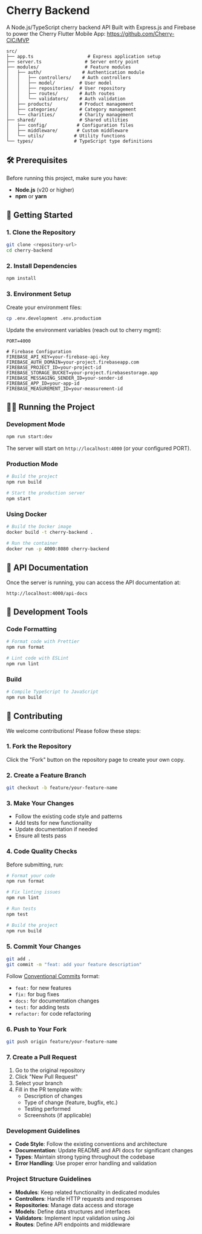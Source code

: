 # Cherry Backend

A Node.js/TypeScript cherry backend API Built with Express.js and Firebase to power the Cherry Flutter Mobile App: https://github.com/Cherry-CIC/MVP

```
src/
├── app.ts                    # Express application setup
├── server.ts                # Server entry point
├── modules/                 # Feature modules
│   ├── auth/               # Authentication module
│   │   ├── controllers/    # Auth controllers
│   │   ├── model/         # User model
│   │   ├── repositories/  # User repository
│   │   ├── routes/        # Auth routes
│   │   └── validators/    # Auth validation
│   ├── products/          # Product management
│   ├── categories/        # Category management
│   └── charities/         # Charity management
├── shared/                # Shared utilities
│   ├── config/           # Configuration files
│   ├── middleware/       # Custom middleware
│   └── utils/           # Utility functions
└── types/               # TypeScript type definitions
```

## 🛠️ Prerequisites

Before running this project, make sure you have:

- **Node.js** (v20 or higher)
- **npm** or **yarn**

## 🚀 Getting Started

### 1. Clone the Repository

```bash
git clone <repository-url>
cd cherry-backend
```

### 2. Install Dependencies

```bash
npm install
```

### 3. Environment Setup

Create your environment files:

```bash
cp .env.development .env.productiom
```

Update the environment variables (reach out to cherry mgmt):

```env
PORT=4000

# Firebase Configuration
FIREBASE_API_KEY=your-firebase-api-key
FIREBASE_AUTH_DOMAIN=your-project.firebaseapp.com
FIREBASE_PROJECT_ID=your-project-id
FIREBASE_STORAGE_BUCKET=your-project.firebasestorage.app
FIREBASE_MESSAGING_SENDER_ID=your-sender-id
FIREBASE_APP_ID=your-app-id
FIREBASE_MEASUREMENT_ID=your-measurement-id
```

## 🏃‍♂️ Running the Project

### Development Mode

```bash
npm run start:dev
```

The server will start on `http://localhost:4000` (or your configured PORT).

### Production Mode

```bash
# Build the project
npm run build

# Start the production server
npm start
```

### Using Docker

```bash
# Build the Docker image
docker build -t cherry-backend .

# Run the container
docker run -p 4000:8080 cherry-backend
```

## 📖 API Documentation

Once the server is running, you can access the API documentation at:

```
http://localhost:4000/api-docs
```

## 🔧 Development Tools

### Code Formatting

```bash
# Format code with Prettier
npm run format

# Lint code with ESLint
npm run lint
```

### Build

```bash
# Compile TypeScript to JavaScript
npm run build
```

## 🤝 Contributing

We welcome contributions! Please follow these steps:

### 1. Fork the Repository

Click the "Fork" button on the repository page to create your own copy.

### 2. Create a Feature Branch

```bash
git checkout -b feature/your-feature-name
```

### 3. Make Your Changes

- Follow the existing code style and patterns
- Add tests for new functionality
- Update documentation if needed
- Ensure all tests pass

### 4. Code Quality Checks

Before submitting, run:

```bash
# Format your code
npm run format

# Fix linting issues
npm run lint

# Run tests
npm test

# Build the project
npm run build
```

### 5. Commit Your Changes

```bash
git add .
git commit -m "feat: add your feature description"
```

Follow [Conventional Commits](https://www.conventionalcommits.org/) format:
- `feat:` for new features
- `fix:` for bug fixes
- `docs:` for documentation changes
- `test:` for adding tests
- `refactor:` for code refactoring

### 6. Push to Your Fork

```bash
git push origin feature/your-feature-name
```

### 7. Create a Pull Request

1. Go to the original repository
2. Click "New Pull Request"
3. Select your branch
4. Fill in the PR template with:
   - Description of changes
   - Type of change (feature, bugfix, etc.)
   - Testing performed
   - Screenshots (if applicable)

### Development Guidelines

- **Code Style**: Follow the existing conventions and architecture
- **Documentation**: Update README and API docs for significant changes
- **Types**: Maintain strong typing throughout the codebase
- **Error Handling**: Use proper error handling and validation

### Project Structure Guidelines

- **Modules**: Keep related functionality in dedicated modules
- **Controllers**: Handle HTTP requests and responses
- **Repositories**: Manage data access and storage
- **Models**: Define data structures and interfaces
- **Validators**: Implement input validation using Joi
- **Routes**: Define API endpoints and middleware

